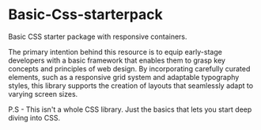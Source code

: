 # Basic-Css-starterpack
Basic CSS starter package with responsive containers.

The primary intention behind this resource is to equip early-stage developers with a basic framework that enables them to grasp key concepts and principles of web design. By incorporating carefully curated elements, such as a responsive grid system and adaptable typography styles, this library supports the creation of layouts that seamlessly adapt to varying screen sizes.

P.S - This isn't a whole CSS library. Just the basics that lets you start deep diving into CSS.
